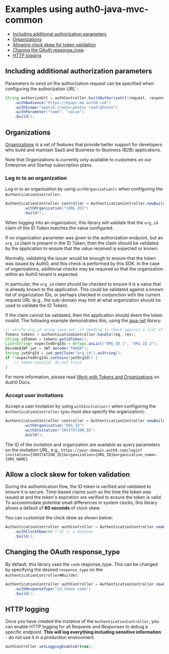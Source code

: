 # Examples using auth0-java-mvc-common

- [Including additional authorization parameters](#including-additional-authorization-parameters)
- [Organizations](#organizations)
- [Allowing clock skew for token validation](#allow-a-clock-skew-for-token-validation)
- [Chaning the OAuth response_type](#changing-the-oauth-response_type)
- [HTTP logging](#http-logging)

## Including additional authorization parameters

Parameters to send on the authorization request can be specified when configuring the authorization URL`:

```java
String authorizeUrl = authController.buildAuthorizeUrl(request, response, "YOUR-REDIRECT-URL")
    .withAudience("https://myapi.me.auth0.com")
    .withScope("openid create:photos read:photos")
    .withParameter("name", "value")
    .build();
```

## Organizations

[Organizations](https://auth0.com/docs/organizations) is a set of features that provide better support for developers who build and maintain SaaS and Business-to-Business (B2B) applications.

Note that Organizations is currently only available to customers on our Enterprise and Startup subscription plans.

### Log in to an organization

Log in to an organization by using `withOrganization()` when configuring the `AuthenticationController`:

```java
AuthenticationController controller = AuthenticationController.newBuilder("YOUR-AUTH0-DOMAIN", "YOUR-CLIENT-ID", "YOUR-CLIENT-SECRET")
        .withOrganization("{ORG_ID}")
        .build();
```

When logging into an organization, this library will validate that the `org_id` claim of the ID Token matches the value configured.

If no organization parameter was given to the authorization endpoint, but an `org_id` claim is present in the ID Token, then the claim should be validated by the application to ensure that the value received is expected or known.

Normally, validating the issuer would be enough to ensure that the token was issued by Auth0, and this check is performed by this SDK.
In the case of organizations, additional checks may be required so that the organization within an Auth0 tenant is expected.

In particular, the `org_id` claim should be checked to ensure it is a value that is already known to the application.
This could be validated against a known list of organization IDs, or perhaps checked in conjunction with the current request URL (e.g., the sub-domain may hint at what organization should be used to validate the ID Token).

If the claim cannot be validated, then the application should deem the token invalid.
The following example demonstrates this, using the [java-jwt](https://github.com/auth0/java-jwt) library:
```java
// verify org_id using java-jwt, if needing to check against a list of valid organizations
Tokens tokens = authenticationController.handle(req, res);
String idToken = tokens.getIdToken();
List<String> expectedOrgIds = Arrays.asList("ORG_ID_1", "ORG_ID_2");
DecodedJWT jwt = JWT.decode("TOKEN");
String jwtOrgId = jwt.getClaim("org_id").asString();
if (!expectedOrgIds.contains(jwtOrgId)) {
    // token invalid, do not trust
}
```

For more information, please read [Work with Tokens and Organizations](https://auth0.com/docs/organizations/using-tokens) on Auth0 Docs.

### Accept user invitations

Accept a user invitation by using `withInvitation()` when configuring the `AuthenticationController` (you must also specify the organization):

```java
AuthenticationController controller = AuthenticationController.newBuilder("{DOMAIN}", "{CLIENT_ID}", "{CLIENT_SECRET}")
        .withOrganization("ORG_ID")
        .withInvitation("INVITATION_ID")
        .build();
```

The ID of the invitation and organization are available as query parameters on the invitation URL, e.g., `https://your-domain.auth0.com/login?invitation={INVITATION_ID}&organization={ORG_ID}&organization_name={ORG_NAME}`

## Allow a clock skew for token validation

During the authentication flow, the ID token is verified and validated to ensure it is secure. Time-based claims such as the time the token was issued at and the token's expiration are verified to ensure the token is valid.
To accommodate potential small differences in system clocks, this library allows a default of **60 seconds** of clock skew.

You can customize the clock skew as shown below:

```java
AuthenticationController authController = AuthenticationController.newBuilder("YOUR-DOMAIN", "YOUR-CLIENT-ID", "YOUR-CLIENT-SECRET")
    .withClockSkew(60 * 2) // 2 minutes
    .build();
```

## Changing the OAuth response_type

By default, this library uses the `code` response_type. This can be changed by specifying the desired `response_type` on the `AuthenticationController#Builder`:

```java
AuthenticationController authController = AuthenticationController.newBuilder("YOUR-AUTH0-DOMAIN", "YOUR-CLIENT-ID", "YOUR-CLIENT-SECRET")
    .withResponseType("id_token code")
    .build();
```

## HTTP logging

Once you have created the instance of the `AuthenticationController`, you can enable HTTP logging for all Requests and Responses to debug a specific endpoint.
**This will log everything including sensitive information** - do not use it in a production environment.

```java
authController.setLoggingEnabled(true);
```
